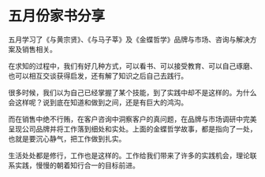 # 五月份家书分享

五月学习了《与黄宗贤》、《与马子莘》及《金蝶哲学》品牌与市场、咨询与解决方案及销售相关。

在求知的过程中，我们有好几种方式，可以看书、可以接受教育、可以自己琢磨、也可以相互交谈获得启发，还有解了知识之后自己去践行。

很多时候，我们以为自己已经掌握了某个技能，到了实践中却不是这样的。为什么会这样呢？说到底在知道和做到之间，还是有巨大的鸿沟。

而在销售中绝不行贿，在客户咨询中洞察客户的真问题，在品牌与市场调研中完美呈现公司品牌并将工作落到细处和实处。上面的金蝶哲学故事，都是指向了一处，也就是要沉心静气，把工作做到扎实。

生活处处都是修行，工作也是这样的。工作给我们带来了许多的实践机会，理论联系实践，慢慢的朝着知行合一的目标前进。
